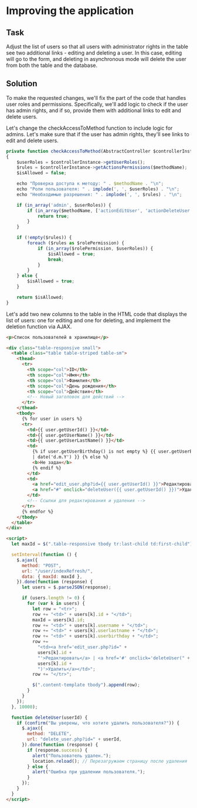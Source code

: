 # Improving the application

## Task

Adjust the list of users so that all users with administrator rights in the table see two additional links - editing and deleting a user. In this case, editing will go to the form, and deleting in asynchronous mode will delete the user from both the table and the database.

## Solution

To make the requested changes, we'll fix the part of the code that handles user roles and permissions. Specifically, we'll add logic to check if the user has admin rights, and if so, provide them with additional links to edit and delete users.

Let's change the checkAccessToMethod function to include logic for admins.
Let's make sure that if the user has admin rights, they'll see links to edit and delete users.

```javascript
private function checkAccessToMethod(AbstractController $controllerInstance, string $methodName): bool
{
    $userRoles = $controllerInstance->getUserRoles();
    $rules = $controllerInstance->getActionsPermissions($methodName);
    $isAllowed = false;

    echo "Проверка доступа к методу: " . $methodName . "\n";
    echo "Роли пользователя: " . implode(', ', $userRoles) . "\n";
    echo "Необходимые разрешения: " . implode(', ', $rules) . "\n";

    if (in_array('admin', $userRoles)) {
        if (in_array($methodName, ['actionEditUser', 'actionDeleteUser'])) {
            return true;
        }
    }

    if (!empty($rules)) {
        foreach ($rules as $rolePermission) {
            if (in_array($rolePermission, $userRoles)) {
                $isAllowed = true;
                break;
            }
        }
    } else {
        $isAllowed = true;
    }

    return $isAllowed;
}
```

Let's add two new columns to the table in the HTML code that displays the list of users: one for editing and one for deleting, and implement the deletion function via AJAX.

```html
<p>Список пользователей в хранилище</p>

<div class="table-responsive small">
  <table class="table table-striped table-sm">
    <thead>
      <tr>
        <th scope="col">ID</th>
        <th scope="col">Имя</th>
        <th scope="col">Фамилия</th>
        <th scope="col">День рождения</th>
        <th scope="col">Действия</th>
        <!-- Новый заголовок для действий -->
      </tr>
    </thead>
    <tbody>
      {% for user in users %}
      <tr>
        <td>{{ user.getUserId() }}</td>
        <td>{{ user.getUserName() }}</td>
        <td>{{ user.getUserLastName() }}</td>
        <td>
          {% if user.getUserBirthday() is not empty %} {{ user.getUserBirthday()
          | date('d.m.Y') }} {% else %}
          <b>Не задан</b>
          {% endif %}
        </td>
        <td>
          <a href="edit_user.php?id={{ user.getUserId() }}">Редактировать</a> |
          <a href="#" onclick="deleteUser({{ user.getUserId() }})">Удалить</a>
        </td>
        <!-- Ссылки для редактирования и удаления -->
      </tr>
      {% endfor %}
    </tbody>
  </table>
</div>

<script>
  let maxId = $(".table-responsive tbody tr:last-child td:first-child").html();

  setInterval(function () {
    $.ajax({
      method: "POST",
      url: "/user/indexRefresh/",
      data: { maxId: maxId },
    }).done(function (response) {
      let users = $.parseJSON(response);

      if (users.length != 0) {
        for (var k in users) {
          let row = "<tr>";
          row += "<td>" + users[k].id + "</td>";
          maxId = users[k].id;
          row += "<td>" + users[k].username + "</td>";
          row += "<td>" + users[k].userlastname + "</td>";
          row += "<td>" + users[k].userbirthday + "</td>";
          row +=
            "<td><a href='edit_user.php?id=" +
            users[k].id +
            "'>Редактировать</a> | <a href='#' onclick='deleteUser(" +
            users[k].id +
            ")'>Удалить</a></td>";
          row += "</tr>";

          $(".content-template tbody").append(row);
        }
      }
    });
  }, 10000);

  function deleteUser(userId) {
    if (confirm("Вы уверены, что хотите удалить пользователя?")) {
      $.ajax({
        method: "DELETE",
        url: "delete_user.php?id=" + userId,
      }).done(function (response) {
        if (response.success) {
          alert("Пользователь удален.");
          location.reload(); // Перезагружаем страницу после удаления
        } else {
          alert("Ошибка при удалении пользователя.");
        }
      });
    }
  }
</script>
```
